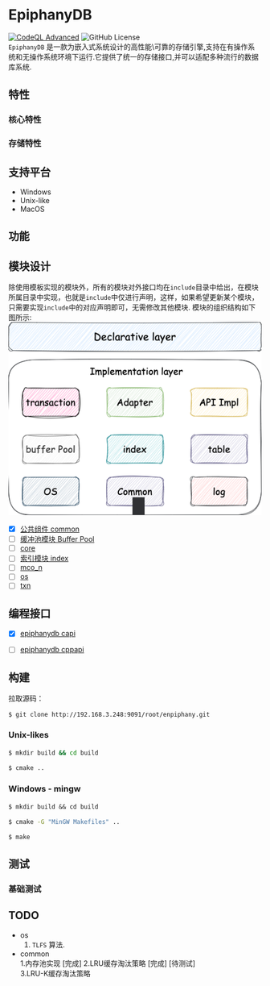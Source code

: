 # EpiphanyDB


[![CodeQL Advanced](https://github.com/ULis3h/epiphanyDB/actions/workflows/codeql.yml/badge.svg?event=status)](https://github.com/ULis3h/epiphanyDB/actions/workflows/codeql.yml)
![GitHub License](https://img.shields.io/github/license/mashape/apistatus)  
`EpiphanyDB` 是一款为嵌入式系统设计的高性能\可靠的存储引擎,支持在有操作系统和无操作系统环境下运行.它提供了统一的存储接口,并可以适配多种流行的数据库系统.

## 特性

### 核心特性

### 存储特性

## 支持平台
- Windows
- Unix-like
- MacOS


## 功能

## 模块设计
除使用模板实现的模块外，所有的模块对外接口均在`include`目录中给出，在模块所属目录中实现，也就是`include`中仅进行声明，这样，如果希望更新某个模块，只需要实现`include`中的对应声明即可，无需修改其他模块. 模块的组织结构如下图所示:
![img](docs/assets/module_arch.png)


* [X] [公共组件 common](docs/design/common/README.md)
* [ ] [缓冲池模块 Buffer Pool](docs/design/pager/README.md)
* [ ] [core](docs/design/core/README.md)
* [ ] [索引模块 index](docs/design/index/README.md)
* [ ] [mco_n](docs/design/mco_n/README.md)
* [ ] [os](docs/design/os/README.md)
* [ ] [txn](docs/design/txn/README.md)

## 编程接口

* [X] [epiphanydb capi](docs/user/user_capi.md)
* [ ] [epiphanydb cppapi](docs/user/user_cppapi.md)


## 构建

拉取源码：
```
$ git clone http://192.168.3.248:9091/root/enpiphany.git
```

### Unix-likes
```bash
$ mkdir build && cd build
```
```bash
$ cmake ..
```


### Windows - mingw
```
$ mkdir build && cd build
```

```cmd
$ cmake -G "MinGW Makefiles" ..
```

```
$ make
```

## 测试

### 基础测试

## TODO

- os  
  1. `TLFS` 算法.  
- common  
  1.内存池实现 [完成] 
  2.LRU缓存淘汰策略  [完成] [待测试]  
  3.LRU-K缓存淘汰策略
